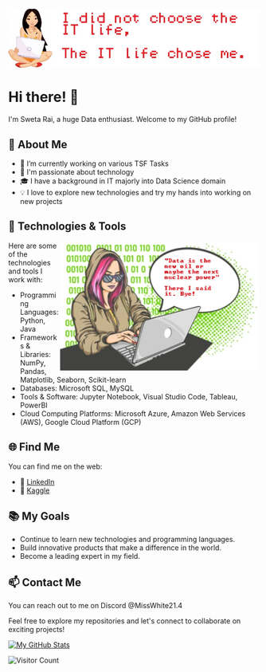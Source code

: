 ![Banner Image](https://github.com/raiswetaj21/raiswetaj21/blob/ac0eeb7a3a06b561cfd33f5729a119a8c03ecd3c/IT%20Girl.jpg)

# Hi there! 👋

I'm Sweta Rai, a huge Data enthusiast. Welcome to my GitHub profile!


## 🌱 About Me

- 🔭 I’m currently working on various TSF Tasks
- 🌟 I'm passionate about technology
- 🎓 I have a background in IT majorly into Data Science domain
- 💡 I love to explore new technologies and try my hands into working on new projects


## 🔧 Technologies & Tools

<img align="right" alt="Image" width="400" src="https://github.com/raiswetaj21/raiswetaj21/blob/ac0eeb7a3a06b561cfd33f5729a119a8c03ecd3c/Coder.jpg">

Here are some of the technologies and tools I work with:

- Programming Languages: Python, Java
- Frameworks & Libraries: NumPy, Pandas, Matplotlib, Seaborn, Scikit-learn
- Databases: Microsoft SQL, MySQL
- Tools & Software: Jupyter Notebook, Visual Studio Code, Tableau, PowerBI
- Cloud Computing Platforms: Microsoft Azure, Amazon Web Services (AWS), Google Cloud Platform (GCP)


## 🌐 Find Me

You can find me on the web:

- 💼 [LinkedIn](https://www.linkedin.com/in/raisweta21/)
- 📝 [Kaggle](https://www.kaggle.com/misswhite2104)


## 📚 My Goals

- Continue to learn new technologies and programming languages.
- Build innovative products that make a difference in the world.
- Become a leading expert in my field.


## 📫 Contact Me

You can reach out to me on Discord @MissWhite21.4

Feel free to explore my repositories and let's connect to collaborate on exciting projects!

[![My GitHub Stats](https://github-readme-stats.vercel.app/api?username=raiswetaj21&show_icons=true&theme=tokyonight)](https://github.com/raiswetaj21/github-readme-stats)

![Visitor Count](https://komarev.com/ghpvc/?username=raiswetaj21)

